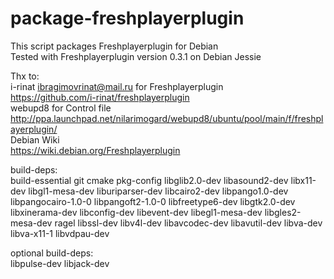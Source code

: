 # package-freshplayerplugin

This script packages Freshplayerplugin for Debian<br />
Tested with Freshplayerplugin version 0.3.1 on Debian Jessie

Thx to:<br />
i-rinat <ibragimovrinat@mail.ru> for Freshplayerplugin<br />
https://github.com/i-rinat/freshplayerplugin<br />
webupd8 for Control file<br />
http://ppa.launchpad.net/nilarimogard/webupd8/ubuntu/pool/main/f/freshplayerplugin/<br />
Debian Wiki<br />
https://wiki.debian.org/Freshplayerplugin<br />

build-deps:<br />
build-essential git cmake pkg-config libglib2.0-dev libasound2-dev libx11-dev libgl1-mesa-dev liburiparser-dev libcairo2-dev libpango1.0-dev libpangocairo-1.0-0 libpangoft2-1.0-0 libfreetype6-dev libgtk2.0-dev libxinerama-dev libconfig-dev libevent-dev libegl1-mesa-dev libgles2-mesa-dev ragel libssl-dev libv4l-dev libavcodec-dev libavutil-dev libva-dev libva-x11-1 libvdpau-dev

optional build-deps:<br />
libpulse-dev libjack-dev
